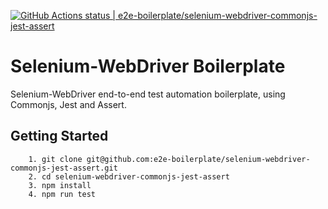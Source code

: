 [![GitHub Actions status | e2e-boilerplate/selenium-webdriver-commonjs-jest-assert](https://github.com/e2e-boilerplate/selenium-webdriver-commonjs-jest-assert/workflows/selenium-webdriver-commonjs-jest-assert/badge.svg)](https://github.com/e2e-boilerplate/selenium-webdriver-commonjs-jest-assert/actions?workflow=selenium-webdriver-commonjs-jest-assert)

# Selenium-WebDriver Boilerplate

Selenium-WebDriver end-to-end test automation boilerplate, using Commonjs, Jest and Assert.

## Getting Started

    	1. git clone git@github.com:e2e-boilerplate/selenium-webdriver-commonjs-jest-assert.git
    	2. cd selenium-webdriver-commonjs-jest-assert
    	3. npm install
    	4. npm run test
